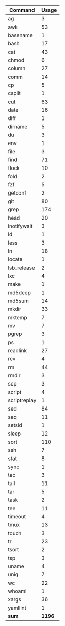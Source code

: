 | Command       | Usage     |
| ---           | ---       |
| ag            | 3         |
| awk           | 53        |
| basename      | 1         |
| bash          | 17        |
| cat           | 43        |
| chmod         | 6         |
| column        | 27        |
| comm          | 14        |
| cp            | 5         |
| csplit        | 1         |
| cut           | 63        |
| date          | 16        |
| diff          | 1         |
| dirname       | 5         |
| du            | 3         |
| env           | 1         |
| file          | 3         |
| find          | 71        |
| flock         | 10        |
| fold          | 2         |
| fzf           | 5         |
| getconf       | 2         |
| git           | 80        |
| grep          | 174       |
| head          | 20        |
| inotifywait   | 3         |
| ld            | 1         |
| less          | 3         |
| ln            | 18        |
| locate        | 1         |
| lsb_release   | 2         |
| lxc           | 4         |
| make          | 1         |
| md5deep       | 1         |
| md5sum        | 14        |
| mkdir         | 33        |
| mktemp        | 7         |
| mv            | 7         |
| pgrep         | 3         |
| ps            | 1         |
| readlink      | 27        |
| rev           | 4         |
| rm            | 44        |
| rmdir         | 3         |
| scp           | 3         |
| script        | 4         |
| scriptreplay  | 1         |
| sed           | 84        |
| seq           | 11        |
| setsid        | 1         |
| sleep         | 12        |
| sort          | 110       |
| ssh           | 7         |
| stat          | 8         |
| sync          | 1         |
| tac           | 3         |
| tail          | 11        |
| tar           | 5         |
| task          | 2         |
| tee           | 11        |
| timeout       | 4         |
| tmux          | 13        |
| touch         | 3         |
| tr            | 23        |
| tsort         | 2         |
| tsp           | 3         |
| uname         | 4         |
| uniq          | 7         |
| wc            | 22        |
| whoami        | 1         |
| xargs         | 36        |
| yamllint      | 1         |
| __sum__       | __1196__  |
